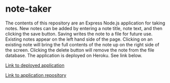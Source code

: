 # note-taker
The contents of this repository are an Express Node.js application for taking notes. New notes can be added by entering a note title, note text, and then clicking the save button. Saving writes the note to a file for future use. Existing notes appear on the left hand side of the page. Clicking on an existing note will bring the full contents of the note up on the right side of the screen. Clicking the delete button will remove the note from the file database. The application is deployed on Heroku. See link below.

[Link to deployed application](https://cryptic-beach-17351.herokuapp.com/)

[Link to application repository](https://github.com/alextheordinary/note-taker)